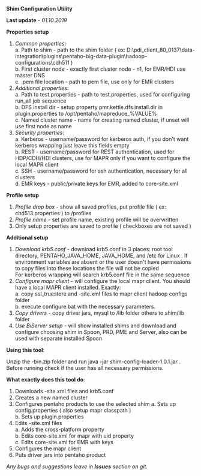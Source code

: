 **Shim Configuration Utility** 

**Last update** - _01.10.2019_  

**Properties setup** 
1. _Common properties_:  
  a. Path to shim - path to the shim folder ( ex: D:\pdi_client_80_0137\data-integration\plugins\pentaho-big-data-plugin\hadoop-configurations\cdh511 )  
  b. First cluster node - exactly first cluster node - n1, for EMR/HDI use master DNS  
  c. .pem file location - path to pem file, use only for EMR clusters
2. _Additional properties_:  
  a. Path to test.properties - path to test.properties, used for configuring run_all job sequence  
  b. DFS install dir - setup property pmr.kettle.dfs.install.dir in plugin.properties to /opt/pentaho/mapreduce_%VALUE%   
  c. Named cluster name - name for creating named cluster, if unset will use first node as name  
3. _Security properties_:  
  a. Kerberos - username/password for kerberos auth, if you don't want kerberos wrapping just leave this fields empty  
  b. REST - username/password for REST authentication, used for HDP/CDH/HDI clusters, use for MAPR only if you want to configure the local MAPR client  
  c. SSH - username/password for ssh authentication, necessary for all clusters  
  d. EMR keys - public/private keys for EMR, added to core-site.xml

**Profile setup**
1. _Profile drop box_ - show all saved profiles, put profile file ( ex: chd513.properties ) to /profiles  
2. _Profile name_ - set profile name, existing profile will be overwritten
3. Only setup properties are saved to profile ( checkboxes are not saved )

**Additional setup**
1. _Download krb5.conf_ - download krb5.conf in 3 places: root tool directory, PENTAHO_JAVA_HOME, JAVA_HOME, and /etc for Linux . If environment variables are absent or the user doesn't have permissions to copy files into these locations the file will not be copied  
For kerberos wrapping will search krb5.conf file in the same sequence
2. _Configure mapr client_ - will configure the local mapr client. You should have a local MAPR client installed. Exactly:  
  a. copy ssl_truestore and -site.xml files to mapr client hadoop configs folder  
  b. execute configure.bat with the necessary parameters.  
3. _Copy drivers_ - copy driver jars, mysql to /lib folder others to shim/lib folder
4. _Use BiServer setup_ - will show installed shims and download and configure choosing shim in Spoon, PRD, PME and Server, also can be used with separate installed Spoon 

**Using this tool**:

Unzip the -bin.zip folder and run java -jar shim-config-loader-1.0.1.jar . Before running check if the user has all necessary permissions.

**What exactly does this tool do**:

1. Downloads -site.xml files and krb5.conf
2. Creates a new named cluster
3. Configures pentaho products to use the selected shim
  a. Sets up config.properties ( also setup mapr classpath )  
  b. Sets up plugin.properties
4. Edits -site.xml files  
  a. Adds the cross-platform property  
  b. Edits core-site.xml for mapr with uid property  
  c. Edits core-site.xml for EMR with keys
4. Configures the mapr client
5. Puts driver jars into pentaho product 

_Any bugs and suggestions leave in **Issues** section on git._
